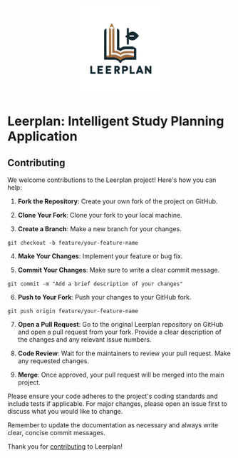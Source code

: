 <p align="center">
  <img src="leerplanlogo.png" alt="LeerPlan Logo" height="200px">
</p>

# Leerplan: Intelligent Study Planning Application

## Contributing

We welcome contributions to the Leerplan project! Here's how you can help:

1. **Fork the Repository**: Create your own fork of the project on GitHub.

2. **Clone Your Fork**: Clone your fork to your local machine.

3. **Create a Branch**: Make a new branch for your changes.

```[bash]
git checkout -b feature/your-feature-name
```

4. **Make Your Changes**: Implement your feature or bug fix.

5. **Commit Your Changes**: Make sure to write a clear commit message.

```[bash]
git commit -m "Add a brief description of your changes"
```

6. **Push to Your Fork**: Push your changes to your GitHub fork.

```[bash]
git push origin feature/your-feature-name
```

7. **Open a Pull Request**: Go to the original Leerplan repository on GitHub and open a pull request from your fork. Provide a clear description of the changes and any relevant issue numbers.

8. **Code Review**: Wait for the maintainers to review your pull request. Make any requested changes.

9. **Merge**: Once approved, your pull request will be merged into the main project.

Please ensure your code adheres to the project's coding standards and include tests if applicable. For major changes, please open an issue first to discuss what you would like to change.

Remember to update the documentation as necessary and always write clear, concise commit messages.

Thank you for [contributing](https://github.com/Richard-Quayson/LeerPlan/contribute) to Leerplan!